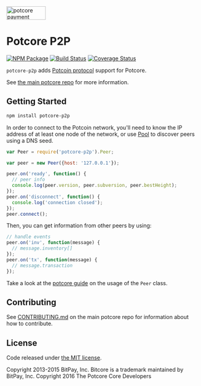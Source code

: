 <img src="http://bitcore.io/css/images/bitcore-p2p.svg" alt="potcore payment protocol" height="35" width="102">

Potcore P2P
=======

[![NPM Package](https://img.shields.io/npm/v/potcore-p2p.svg?style=flat-square)](https://www.npmjs.org/package/potcore-p2p)
[![Build Status](https://img.shields.io/travis/potcoin-project/potcore-p2p.svg?branch=master&style=flat-square)](https://travis-ci.org/potcoin-project/potcore-p2p)
[![Coverage Status](https://img.shields.io/coveralls/potcoin-project/potcore-p2p.svg?style=flat-square)](https://coveralls.io/r/potcoin-project/potcore-p2p?branch=master)

`potcore-p2p` adds [Potcoin protocol](https://en.bitcoin.it/wiki/Protocol_documentation) support for Potcore.

See [the main potcore repo](https://github.com/potcoin-project/potcore) for more information.

## Getting Started

```sh
npm install potcore-p2p
```
In order to connect to the Potcoin network, you'll need to know the IP address of at least one node of the network, or use [Pool](/docs/pool.md) to discover peers using a DNS seed.

```javascript
var Peer = require('potcore-p2p').Peer;

var peer = new Peer({host: '127.0.0.1'});

peer.on('ready', function() {
  // peer info
  console.log(peer.version, peer.subversion, peer.bestHeight);
});
peer.on('disconnect', function() {
  console.log('connection closed');
});
peer.connect();
```

Then, you can get information from other peers by using:

```javascript
// handle events
peer.on('inv', function(message) {
  // message.inventory[]
});
peer.on('tx', function(message) {
  // message.transaction
});
```

Take a look at the [potcore guide](http://potcore.io/guide/peer.html) on the usage of the `Peer` class.

## Contributing

See [CONTRIBUTING.md](https://github.com/potcoin-project/potcore/blob/master/CONTRIBUTING.md) on the main potcore repo for information about how to contribute.

## License

Code released under [the MIT license](https://github.com/potcoin-project/potcore/blob/master/LICENSE).

Copyright 2013-2015 BitPay, Inc. Bitcore is a trademark maintained by BitPay, Inc.
Copyright 2016 The Potcore Core Developers
